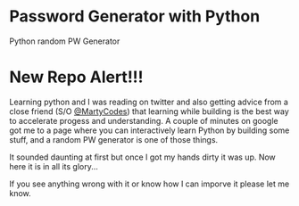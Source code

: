 # Password Generator with Python
Python random PW Generator
# New Repo Alert!!!

Learning python and I was reading on twitter and also getting advice from a close friend (S/O [@MartyCodes](https://twitter.com/martycodes)) that learning while building is the best way to accelerate progess and understanding. A couple of minutes on google got me to a page where you can interactively learn Python by building some stuff, and a random PW generator is one of those things.

It sounded daunting at first but once I got my hands dirty it was up. Now here it is in all its glory...

If you see anything wrong with it or know how I can imporve it please let me know.
